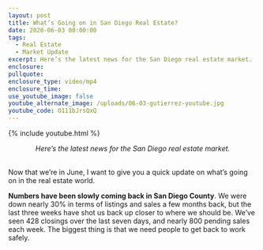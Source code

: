 ```yaml
---
layout: post
title: What’s Going on in San Diego Real Estate?
date: 2020-06-03 00:00:00
tags:
  - Real Estate
  - Market Update
excerpt: Here’s the latest news for the San Diego real estate market.
enclosure:
pullquote:
enclosure_type: video/mp4
enclosure_time:
use_youtube_image: false
youtube_alternate_image: /uploads/06-03-gutierrez-youtube.jpg
youtube_code: O111bJrsQxQ
---
```


{% include youtube.html %}

<center><em>Here&rsquo;s the latest news for the San Diego real estate market.</em></center>

<br>Now that we’re in June, I want to give you a quick update on what’s going on in the real estate world.

**Numbers have been slowly coming back in San Diego County**. We were down nearly 30% in terms of listings and sales a few months back, but the last three weeks have shot us back up closer to where we should be. We’ve seen 428 closings over the last seven days, and nearly 800 pending sales each week. The biggest thing is that we need people to get back to work safely.